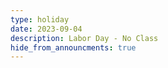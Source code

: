 ```yaml
---
type: holiday
date: 2023-09-04 
description: Labor Day - No Class
hide_from_announcments: true
---
```


